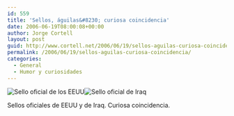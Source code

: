 ```yaml
---
id: 559
title: 'Sellos, águilas&#8230; curiosa coincidencia'
date: 2006-06-19T08:00:08+00:00
author: Jorge Cortell
layout: post
guid: http://www.cortell.net/2006/06/19/sellos-aguilas-curiosa-coincidencia/
permalink: /2006/06/19/sellos-aguilas-curiosa-coincidencia/
categories:
  - General
  - Humor y curiosidades
---
```

![Sello oficial de los EEUU](http://images.google.es/images?q=tbn:mqWKXGlN1RyviM:http://www.iup.edu/politicalscience/images/Useal2.gif "Sello oficial de los EEUU")![Sello oficial de Iraq](http://images.google.es/images?q=tbn:Wt4k5CIj4Sa-PM:http://www.iraqi-japan.com/iraq_f1.jpg "Sello oficial de Iraq")

Sellos oficiales de EEUU y de Iraq. Curiosa coincidencia.